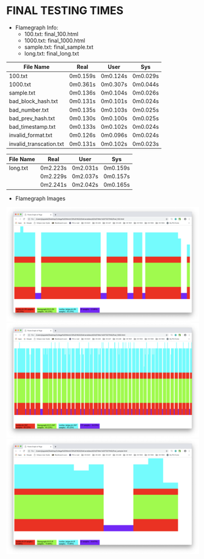 # FINAL TESTING TIMES

  - Flamegraph Info:
    - 100.txt: final_100.html
    - 1000.txt: final_1000.html
    - sample.txt: final_sample.txt
    - long.txt: final_long.txt


| File Name               | Real     | User     | Sys      |
|-------------------------|----------|----------|----------|
| 100.txt                 | 0m0.159s | 0m0.124s | 0m0.029s |
| 1000.txt                | 0m0.361s | 0m0.307s | 0m0.044s |
| sample.txt              | 0m0.136s | 0m0.104s | 0m0.026s |
| bad_block_hash.txt      | 0m0.131s | 0m0.101s | 0m0.024s |
| bad_number.txt          | 0m0.135s | 0m0.103s | 0m0.025s |
| bad_prev_hash.txt       | 0m0.130s | 0m0.100s | 0m0.025s |
| bad_timestamp.txt       | 0m0.133s | 0m0.102s | 0m0.024s |
| invalid_format.txt      | 0m0.126s | 0m0.096s | 0m0.024s |
| invalid_transcation.txt | 0m0.131s | 0m0.102s | 0m0.023s |

| File Name               | Real     | User     | Sys      |
|-------------------------|----------|----------|----------|
| long.txt                | 0m2.223s | 0m2.031s | 0m0.159s |
|                         | 0m2.229s | 0m2.037s | 0m0.157s |
|                         | 0m2.241s | 0m2.042s | 0m0.165s |

- Flamegraph Images

![abc](final_100.png?raw=true)
![](final_1000.png?raw=true)
![](final_sample.png?raw=true)
